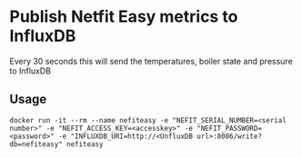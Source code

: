 Publish Netfit Easy metrics to InfluxDB
=======================================

Every 30 seconds this will send the temperatures, boiler state and pressure to InfluxDB

Usage
-----

    docker run -it --rm --name nefiteasy -e "NEFIT_SERIAL_NUMBER=<serial number>" -e "NEFIT_ACCESS_KEY=<accesskey>" -e "NEFIT_PASSWORD=<password>" -e "INFLUXDB_URI=http://<UnfluxDB url>:8086/write?db=nefiteasy" nefiteasy
